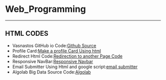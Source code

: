 # Web_Programming
---

## HTML CODES
* Vasnastos GitHub io Code:[Github Source](Github_io_Source)
* Profile Card:[Make a profile Card Using html](profilecard.html)
* Redirect Html Code:[Redirection to another Page Code](redirect.html)
* Responsive NavBar:[Responsive Navbar](Responsive_navbar.html)
* Email Submitter Using Html and google script:[email submitter](Mail_Submitter)
* Algolab Big Data Source Code:[Algolab](https://github.com/vasnastos/Big_Data_Presentation)
